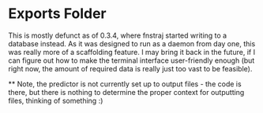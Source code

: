 # Exports Folder

This is mostly defunct as of 0.3.4, where fnstraj started writing to a database instead. As it was designed to run as a daemon from day one, this was really more of a scaffolding feature. I may bring it back in the future, if I can figure out how to make the terminal interface user-friendly enough (but right now, the amount of required data is really just too vast to be feasible). 

** Note, the predictor is not currently set up to output files - the code is there, but there is nothing to determine the proper context for outputting files, thinking of something :)